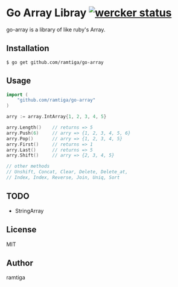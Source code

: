 # Go Array Libray [![wercker status](https://app.wercker.com/status/f6f04a54980a278504a7b999ab24bdc4/s "wercker status")](https://app.wercker.com/project/bykey/f6f04a54980a278504a7b999ab24bdc4)

go-array is a library of like ruby's Array.

## Installation

    $ go get github.com/ramtiga/go-array

## Usage

```go
import (
    "github.com/ramtiga/go-array"
)

arry := array.IntArray{1, 2, 3, 4, 5}

arry.Length()    // returns => 5
arry.Push(6)     // arry => {1, 2, 3, 4, 5, 6}
arry.Pop()       // arry => {1, 2, 3, 4, 5}
arry.First()     // returns => 1
arry.Last()      // returns => 5
arry.Shift()     // arry => {2, 3, 4, 5}

// other methods  
// Unshift, Concat, Clear, Delete, Delete_at, 
// Index, Index, Reverse, Join, Uniq, Sort

```

## TODO
- StringArray

## License
MIT

## Author
ramtiga

